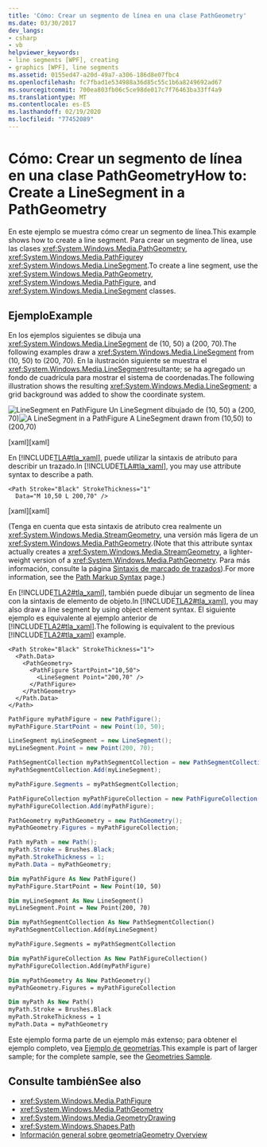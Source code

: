 ```yaml
---
title: 'Cómo: Crear un segmento de línea en una clase PathGeometry'
ms.date: 03/30/2017
dev_langs:
- csharp
- vb
helpviewer_keywords:
- line segments [WPF], creating
- graphics [WPF], line segments
ms.assetid: 0155ed47-a20d-49a7-a306-186d8e07fbc4
ms.openlocfilehash: fc7fbad1e534988a36d85c55c1b6a8249692ad67
ms.sourcegitcommit: 700ea803fb06c5ce98de017c7f76463ba33ff4a9
ms.translationtype: MT
ms.contentlocale: es-ES
ms.lasthandoff: 02/19/2020
ms.locfileid: "77452089"
---
```

# <a name="how-to-create-a-linesegment-in-a-pathgeometry"></a><span data-ttu-id="09623-102">Cómo: Crear un segmento de línea en una clase PathGeometry</span><span class="sxs-lookup"><span data-stu-id="09623-102">How to: Create a LineSegment in a PathGeometry</span></span>

<span data-ttu-id="09623-103">En este ejemplo se muestra cómo crear un segmento de línea.</span><span class="sxs-lookup"><span data-stu-id="09623-103">This example shows how to create a line segment.</span></span> <span data-ttu-id="09623-104">Para crear un segmento de línea, use las clases <xref:System.Windows.Media.PathGeometry>, <xref:System.Windows.Media.PathFigure>y <xref:System.Windows.Media.LineSegment>.</span><span class="sxs-lookup"><span data-stu-id="09623-104">To create a line segment, use the <xref:System.Windows.Media.PathGeometry>, <xref:System.Windows.Media.PathFigure>, and <xref:System.Windows.Media.LineSegment> classes.</span></span>

## <a name="example"></a><span data-ttu-id="09623-105">Ejemplo</span><span class="sxs-lookup"><span data-stu-id="09623-105">Example</span></span>

<span data-ttu-id="09623-106">En los ejemplos siguientes se dibuja una <xref:System.Windows.Media.LineSegment> de (10, 50) a (200, 70).</span><span class="sxs-lookup"><span data-stu-id="09623-106">The following examples draw a <xref:System.Windows.Media.LineSegment> from (10, 50) to (200, 70).</span></span> <span data-ttu-id="09623-107">En la ilustración siguiente se muestra el <xref:System.Windows.Media.LineSegment>resultante; se ha agregado un fondo de cuadrícula para mostrar el sistema de coordenadas.</span><span class="sxs-lookup"><span data-stu-id="09623-107">The following illustration shows the resulting <xref:System.Windows.Media.LineSegment>; a grid background was added to show the coordinate system.</span></span>

<span data-ttu-id="09623-108">![LineSegment en PathFigure](./media/graphicsmm-pathgeometrylinesegment.png "graphicsmm_pathgeometrylinesegment") Un LineSegment dibujado de (10, 50) a (200, 70)</span><span class="sxs-lookup"><span data-stu-id="09623-108">![A LineSegment in a PathFigure](./media/graphicsmm-pathgeometrylinesegment.png "graphicsmm_pathgeometrylinesegment") A LineSegment drawn from (10,50) to (200,70)</span></span>

<span data-ttu-id="09623-109">[xaml]</span><span class="sxs-lookup"><span data-stu-id="09623-109">[xaml]</span></span>

<span data-ttu-id="09623-110">En [!INCLUDE[TLA#tla_xaml](../../../../includes/tlasharptla-xaml-md.md)], puede utilizar la sintaxis de atributo para describir un trazado.</span><span class="sxs-lookup"><span data-stu-id="09623-110">In [!INCLUDE[TLA#tla_xaml](../../../../includes/tlasharptla-xaml-md.md)], you may use attribute syntax to describe a path.</span></span>

```xaml
<Path Stroke="Black" StrokeThickness="1"
  Data="M 10,50 L 200,70" />
```

<span data-ttu-id="09623-111">[xaml]</span><span class="sxs-lookup"><span data-stu-id="09623-111">[xaml]</span></span>

<span data-ttu-id="09623-112">(Tenga en cuenta que esta sintaxis de atributo crea realmente un <xref:System.Windows.Media.StreamGeometry>, una versión más ligera de un <xref:System.Windows.Media.PathGeometry>.</span><span class="sxs-lookup"><span data-stu-id="09623-112">(Note that this attribute syntax actually creates a <xref:System.Windows.Media.StreamGeometry>, a lighter-weight version of a <xref:System.Windows.Media.PathGeometry>.</span></span> <span data-ttu-id="09623-113">Para más información, consulte la página [Sintaxis de marcado de trazados](path-markup-syntax.md)).</span><span class="sxs-lookup"><span data-stu-id="09623-113">For more information, see the [Path Markup Syntax](path-markup-syntax.md) page.)</span></span>

<span data-ttu-id="09623-114">En [!INCLUDE[TLA2#tla_xaml](../../../../includes/tla2sharptla-xaml-md.md)], también puede dibujar un segmento de línea con la sintaxis de elemento de objeto.</span><span class="sxs-lookup"><span data-stu-id="09623-114">In [!INCLUDE[TLA2#tla_xaml](../../../../includes/tla2sharptla-xaml-md.md)], you may also draw a line segment by using object element syntax.</span></span> <span data-ttu-id="09623-115">El siguiente ejemplo es equivalente al ejemplo anterior de [!INCLUDE[TLA2#tla_xaml](../../../../includes/tla2sharptla-xaml-md.md)].</span><span class="sxs-lookup"><span data-stu-id="09623-115">The following is equivalent to the previous [!INCLUDE[TLA2#tla_xaml](../../../../includes/tla2sharptla-xaml-md.md)] example.</span></span>

```xaml
<Path Stroke="Black" StrokeThickness="1">
  <Path.Data>
    <PathGeometry>
      <PathFigure StartPoint="10,50">
        <LineSegment Point="200,70" />
      </PathFigure>
    </PathGeometry>
  </Path.Data>
</Path>
```

```csharp
PathFigure myPathFigure = new PathFigure();
myPathFigure.StartPoint = new Point(10, 50);

LineSegment myLineSegment = new LineSegment();
myLineSegment.Point = new Point(200, 70);

PathSegmentCollection myPathSegmentCollection = new PathSegmentCollection();
myPathSegmentCollection.Add(myLineSegment);

myPathFigure.Segments = myPathSegmentCollection;

PathFigureCollection myPathFigureCollection = new PathFigureCollection();
myPathFigureCollection.Add(myPathFigure);

PathGeometry myPathGeometry = new PathGeometry();
myPathGeometry.Figures = myPathFigureCollection;

Path myPath = new Path();
myPath.Stroke = Brushes.Black;
myPath.StrokeThickness = 1;
myPath.Data = myPathGeometry;
```

```vb
Dim myPathFigure As New PathFigure()
myPathFigure.StartPoint = New Point(10, 50)

Dim myLineSegment As New LineSegment()
myLineSegment.Point = New Point(200, 70)

Dim myPathSegmentCollection As New PathSegmentCollection()
myPathSegmentCollection.Add(myLineSegment)

myPathFigure.Segments = myPathSegmentCollection

Dim myPathFigureCollection As New PathFigureCollection()
myPathFigureCollection.Add(myPathFigure)

Dim myPathGeometry As New PathGeometry()
myPathGeometry.Figures = myPathFigureCollection

Dim myPath As New Path()
myPath.Stroke = Brushes.Black
myPath.StrokeThickness = 1
myPath.Data = myPathGeometry
```

<span data-ttu-id="09623-116">Este ejemplo forma parte de un ejemplo más extenso; para obtener el ejemplo completo, vea [Ejemplo de geometrías](https://github.com/Microsoft/WPF-Samples/tree/master/Graphics/Geometry).</span><span class="sxs-lookup"><span data-stu-id="09623-116">This example is part of larger sample; for the complete sample, see the [Geometries Sample](https://github.com/Microsoft/WPF-Samples/tree/master/Graphics/Geometry).</span></span>

## <a name="see-also"></a><span data-ttu-id="09623-117">Consulte también</span><span class="sxs-lookup"><span data-stu-id="09623-117">See also</span></span>

- <xref:System.Windows.Media.PathFigure>
- <xref:System.Windows.Media.PathGeometry>
- <xref:System.Windows.Media.GeometryDrawing>
- <xref:System.Windows.Shapes.Path>
- [<span data-ttu-id="09623-118">Información general sobre geometría</span><span class="sxs-lookup"><span data-stu-id="09623-118">Geometry Overview</span></span>](geometry-overview.md)
